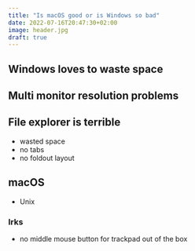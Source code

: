 ```yaml
---
title: "Is macOS good or is Windows so bad"
date: 2022-07-16T20:47:30+02:00
image: header.jpg
draft: true
---
```


## Windows loves to waste space

## Multi monitor resolution problems

## File explorer is terrible
- wasted space
- no tabs
- no foldout layout


## macOS
- Unix

### Irks
- no middle mouse button for trackpad out of the box
